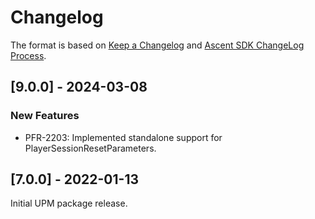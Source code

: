 # Changelog

The format is based on [Keep a Changelog](http://keepachangelog.com/en/1.0.0/) and [Ascent SDK ChangeLog Process](https://igt-developer-docs.atlassian.net/wiki/spaces/AS/pages/81161431/Ascent+SDK+ChangeLog+Process).

## [9.0.0] - 2024-03-08

### New Features

- PFR-2203: Implemented standalone support for PlayerSessionResetParameters.

## [7.0.0] - 2022-01-13

Initial UPM package release.
